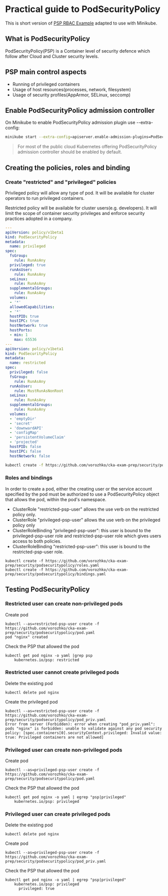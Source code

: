 # Practical guide to PodSecurityPolicy

This is short version of [PSP RBAC Example](https://github.com/kubernetes/examples/blob/master/staging/podsecuritypolicy/rbac/README.md) adapted to use with Minikube.

## What is PodSecurityPolicy 
PodSecurityPolicy(PSP) is a Container level of security defence which follow after Cloud and Cluster security levels.

## PSP main control aspects
* Running of privileged containers
* Usage of host resources(processes, network, filesystem)
* Usage of security profiles(AppArmor, SELinux, seccomp)

## Enable PodSecurityPolicy admission controller
On Minikube to enable PodSecurityPolicy admission plugin use --extra-config:
```bash
minikube start --extra-config=apiserver.enable-admission-plugins=PodSecurityPolicy
```
>For most of the public cloud Kubernetes offering PodSecurityPolicy admission controller should be enabled by default.

## Creating the policies, roles and binding

### Create "restricted" and "privileged" policies
Privileged policy will allow any type of pod. It will be available for cluster operators to run privileged containers.

Restricted policy will be available for cluster users(e.g. developers). It will limit the scope of container security privileges and enforce security practices adopted in a company.

```yaml
---
apiVersion: policy/v1beta1
kind: PodSecurityPolicy
metadata:
  name: privileged
spec:
  fsGroup:
    rule: RunAsAny
  privileged: true
  runAsUser:
    rule: RunAsAny
  seLinux:
    rule: RunAsAny
  supplementalGroups:
    rule: RunAsAny
  volumes:
  - '*'
  allowedCapabilities:
  - '*'
  hostPID: true
  hostIPC: true
  hostNetwork: true
  hostPorts:
  - min: 1
    max: 65536
---
apiVersion: policy/v1beta1
kind: PodSecurityPolicy
metadata:
  name: restricted
spec:
  privileged: false
  fsGroup:
    rule: RunAsAny
  runAsUser:
    rule: MustRunAsNonRoot
  seLinux:
    rule: RunAsAny
  supplementalGroups:
    rule: RunAsAny
  volumes:
  - 'emptyDir'
  - 'secret'
  - 'downwardAPI'
  - 'configMap'
  - 'persistentVolumeClaim'
  - 'projected'
  hostPID: false
  hostIPC: false
  hostNetwork: false
```

```bash
kubectl create -f https://github.com/vorozhko/cka-exam-prep/security/podsecuritypolicy/policies.yaml
```

### Roles and bindings
In order to create a pod, either the creating user or the service account specified by the pod must be authorized to use a PodSecurityPolicy object that allows the pod, within the pod's namespace.

* ClusterRole "restricted-psp-user" allows the use verb on the restricted policy only.
* ClusterRole "privileged-psp-user" allows the use verb on the privileged policy only
* ClusterRoleBinding "privileged-psp-user": this user is bound to the privileged-psp-user role and restricted-psp-user role which gives users access to both policies.
* ClusterRoleBinding "restricted-psp-user": this user is bound to the restricted-psp-user role.

```
kubectl create -f https://github.com/vorozhko/cka-exam-prep/security/podsecuritypolicy/roles.yaml
kubectl create -f https://github.com/vorozhko/cka-exam-prep/security/podsecuritypolicy/bindings.yaml
```

## Testing PodSecurityPolicy
### Restricted user can create non-privileged pods
Create pod
```
kubectl --as=restricted-psp-user create -f https://github.com/vorozhko/cka-exam-prep/security/podsecuritypolicy/pod.yaml
pod "nginx" created
```

Check the PSP that allowed the pod
```
kubectl get pod nginx -o yaml |grep psp
    kubernetes.io/psp: restricted
```

### Restricted user cannot create privileged pods
Delete the existing pod
```
kubectl delete pod nginx
```

Create the privileged pod
```
kubectl --as=restricted-psp-user create -f https://github.com/vorozhko/cka-exam-prep/security/podsecuritypolicy/pod_priv.yaml
Error from server (Forbidden): error when creating "pod_priv.yaml": pods "nginx" is forbidden: unable to validate against any pod security policy: [spec.containers[0].securityContext.privileged: Invalid value: true: Privileged containers are not allowed]
```
### Privileged user can create non-privileged pods
Create pod
```
kubectl --as=privileged-psp-user create -f https://github.com/vorozhko/cka-exam-prep/security/podsecuritypolicy/pod.yaml
```

Check the PSP that allowed the pod 
```
kubectl get pod nginx -o yaml | egrep "psp|privileged"
    kubernetes.io/psp: privileged
```

### Privileged user can create privileged pods
Delete the existing pod
```
kubectl delete pod nginx
```

Create pod
```
kubectl --as=privileged-psp-user create -f https://github.com/vorozhko/cka-exam-prep/security/podsecuritypolicy/pod_priv.yaml
```

Check the PSP that allowed the pod 
```
kubectl get pod nginx -o yaml | egrep "psp|privileged"
    kubernetes.io/psp: privileged
      privileged: true
```
